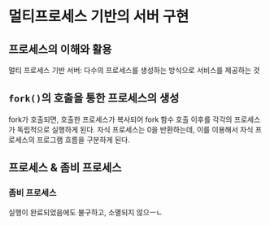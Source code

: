 # 멀티프로세스 기반의 서버 구현
## 프로세스의 이해와 활용
멀티 프로세스 기반 서버: 다수의 프로세스를 생성하는 방식으로 서비스를 제공하는 것
## `fork()`의 호출을 통한 프로세스의 생성
fork가 호출되면, 호출한 프로세스가 복사되어 fork 함수 호출 이후를 각각의 프로세스가 독립적으로 실행하게 된다.
자식 프로세스는 0을 반환하는데, 이를 이용해서 자식 프로세스의 프로그램 흐름을 구분하게 된다.
## 프로세스 & 좀비 프로세스
### 좀비 프로세스
실행이 완료되었음에도 불구하고, 소멸되지 않으ㅡㄴ